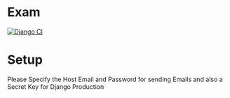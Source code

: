 # Exam

[![Django CI](https://github.com/Shanmukh-Nath/Exam/actions/workflows/django.yml/badge.svg)](https://github.com/Shanmukh-Nath/Exam/actions/workflows/django.yml)


# Setup
Please Specify the Host Email and Password for sending Emails and also a Secret Key for Django Production
